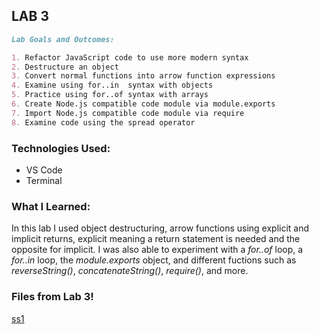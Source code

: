 ## LAB 3

```markdown
Lab Goals and Outcomes:

1. Refactor JavaScript code to use more modern syntax
2. Destructure an object
3. Convert normal functions into arrow function expressions
4. Examine using for..in  syntax with objects
5. Practice using for..of syntax with arrays
6. Create Node.js compatible code module via module.exports
7. Import Node.js compatible code module via require
8. Examine code using the spread operator

```

### Technologies Used:
- VS Code
- Terminal

### What I Learned:
In this lab I used object destructuring, arrow functions using explicit and implicit returns, explicit meaning a return statement is 
needed and the opposite for implicit. I was also able to experiment with a *for..of* loop, a *for..in* loop, the *module.exports* object,
and different fuctions such as *reverseString()*, *concatenateString()*, *require()*, and more.

### Files from Lab 3!

[ss1](lab03.png)
